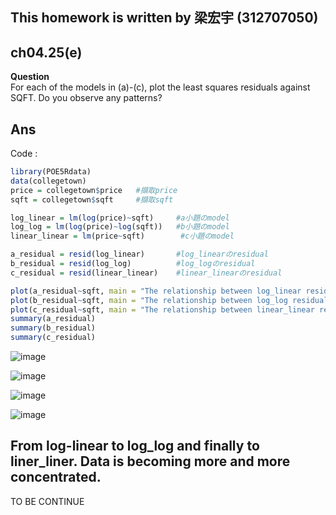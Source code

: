 
## This homework is written by 梁宏宇 (312707050)

## ch04.25(e)

**Question** \
For each of the models in (a)-(c), plot the least squares residuals against SQFT. Do you observe any patterns?

## Ans 

Code :

``` r
library(POE5Rdata)
data(collegetown)
price = collegetown$price   #擷取price
sqft = collegetown$sqft     #擷取sqft

log_linear = lm(log(price)~sqft)     #a小題のmodel
log_log = lm(log(price)~log(sqft))   #b小題のmodel
linear_linear = lm(price~sqft)        #c小題のmodel  

a_residual = resid(log_linear)       #log_linearのresidual
b_residual = resid(log_log)          #log_logのresidual
c_residual = resid(linear_linear)    #linear_linearのresidual

plot(a_residual~sqft, main = "The relationship between log_linear residual and sqft")
plot(b_residual~sqft, main = "The relationship between log_log residual and sqft")
plot(c_residual~sqft, main = "The relationship between linear_linear residual and sqft")
summary(a_residual)
summary(b_residual)
summary(c_residual)
```



![image](https://github.com/HWTeng-Course/202402-Financial-Econometrics/assets/127933479/4f3dbebd-9753-4390-a55c-bb4b0cde0131)



![image](https://github.com/HWTeng-Course/202402-Financial-Econometrics/assets/127933479/36be4db4-99c9-4844-b5b7-b6a63723840f)



![image](https://github.com/HWTeng-Course/202402-Financial-Econometrics/assets/127933479/a8fd7f80-0f23-4d30-94f0-36c693f4010f)




![image](https://github.com/HWTeng-Course/202402-Financial-Econometrics/assets/127933479/0c761d69-1b7b-4d1f-9868-5abd5d88c8b1)

## From log-linear to log_log and finally to liner_liner. Data is becoming more and more concentrated.
TO BE CONTINUE

